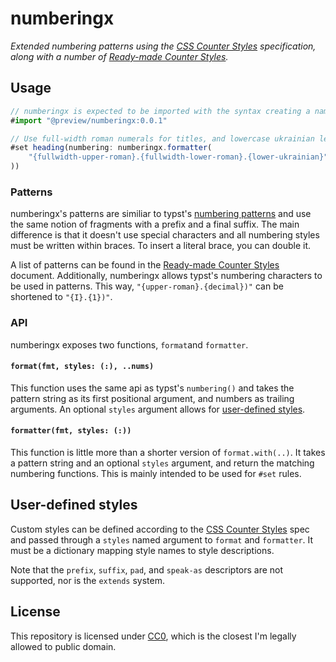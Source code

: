 # numberingx

_Extended numbering patterns using the [CSS Counter Styles] specification, along
with a number of [Ready-made Counter Styles]._

## Usage

```ts
// numberingx is expected to be imported with the syntax creating a named module
#import "@preview/numberingx:0.0.1"

// Use full-width roman numerals for titles, and lowercase ukrainian letters
#set heading(numbering: numberingx.formatter(
    "{fullwidth-upper-roman}.{fullwidth-lower-roman}.{lower-ukrainian}"
))
```

### Patterns

numberingx's patterns are similiar to typst's [numbering patterns] and use the
same notion of fragments with a prefix and a final suffix. The main difference
is that it doesn't use special characters and all numbering styles must be
written within braces. To insert a literal brace, you can double it.

A list of patterns can be found in the [Ready-made Counter Styles] document.
Additionally, numberingx allows typst's numbering characters to be used in
patterns. This way, `"{upper-roman}.{decimal})"` can be shortened to
`"{I}.{1})"`.


### API

numberingx exposes two functions, `format`and `formatter`.

#### `format(fmt, styles: (:), ..nums)`

This function uses the same api as typst's `numbering()` and takes the pattern
string as its first positional argument, and numbers as trailing arguments. An
optional `styles` argument allows for
[user-defined styles](#user-defined-styles).

#### `formatter(fmt, styles: (:))`

This function is little more than a shorter version of `format.with(..)`. It
takes a pattern string and an optional `styles` argument, and return the
matching numbering functions. This is mainly intended to be used for `#set`
rules.

## User-defined styles

Custom styles can be defined according to the [CSS Counter Styles] spec and
passed through a `styles` named argument to `format` and `formatter`. It must be a dictionary mapping style names to style descriptions.

Note that the `prefix`, `suffix`, `pad`, and `speak-as` descriptors are not supported, nor is the `extends` system.

## License

This repository is licensed under [CC0], which is the closest I'm legally
allowed to public domain.

[CSS Counter Styles]: https://www.w3.org/TR/css-counter-styles-3/
[Ready-made Counter Styles]: https://www.w3.org/TR/predefined-counter-styles/
[numbering patterns]: https://typst.app/docs/reference/meta/numbering/
[CC0]: https://spdx.org/licenses/CC0-1.0.html
